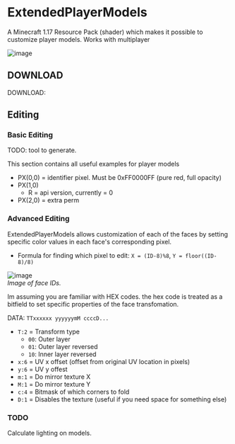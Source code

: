 # ExtendedPlayerModels
A Minecraft 1.17 Resource Pack (shader) which makes it possible to customize player models.
Works with multiplayer

![image](https://user-images.githubusercontent.com/70565775/131851851-0a27216d-7eca-48c3-aa64-cd16b85919a8.png)

## DOWNLOAD
DOWNLOAD:

## Editing
### Basic Editing
TODO: tool to generate.

This section contains all useful examples for player models
- PX(0,0) = identifier pixel. Must be 0xFF0000FF (pure red, full opacity)
- PX(1,0)
  - R = api version, currently = 0
- PX(2,0) = extra perm

### Advanced Editing
ExtendedPlayerModels allows customization of each of the faces by setting specific color values in each face's corresponding pixel.
- Formula for finding which pixel to edit:
  `X = (ID-8)%8`, `Y = floor((ID-8)/8)`

![image](https://user-images.githubusercontent.com/70565775/131866612-79134dc2-6f23-42ef-87c4-96c31977d61d.png)<br/>*Image of face IDs.*

Im assuming you are familiar with HEX codes. the hex code is treated as a bitfield to set specific properties of the face transfomation.

DATA: `TTxxxxxx yyyyyymM ccccD...`
- `T:2` = Transform type
  - `00`: Outer layer
  - `01`: Outer layer reversed
  - `10`: Inner layer reversed
- `x:6` = UV x offset (offset from original UV location in pixels)
- `y:6` = UV y offest 
- `m:1` = Do mirror texture X
- `M:1` = Do mirror texture Y
- `c:4` = Bitmask of which corners to fold
- `D:1` = Disables the texture (useful if you need space for something else)


### TODO
Calculate lighting on models.

